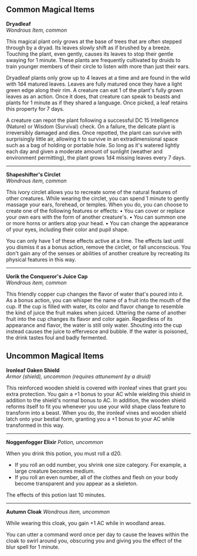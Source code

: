 ## Common Magical Items

**Dryadleaf**  
*Wondrous Item, common*  

This magical plant only grows at the base of trees that are often stepped through by a dryad. Its leaves slowly shift as if brushed by a breeze. Touching the plant, even gently, causes its leaves to stop their gentle swaying for 1 minute. These plants are frequently cultivated by druids to train younger members of their circle to listen with more than just their ears.

Dryadleaf plants only grow up to 4 leaves at a time and are found in the wild with 1d4 matured leaves. Leaves are fully matured once they have a light green edge along their rim. A creature can eat 1 of the plant's fully grown leaves as an action. Once it does, that creature can speak to beasts and plants for 1 minute as if they shared a language. Once picked, a leaf retains this property for 7 days.

A creature can repot the plant following a successful DC 15 Intelligence (Nature) or Wisdom (Survival) check. On a failure, the delicate plant is irreversibly damaged and dies. Once repotted, the plant can survive with surprisingly little air, allowing it to survive in an extradimensional space such as a bag of holding or portable hole. So long as it's watered lightly each day and given a moderate amount of sunlight (weather and environment permitting), the plant grows 1d4 missing leaves every 7 days.

---

**Shapeshifter's Circlet**  
*Wondrous item, common*  

This ivory circlet allows you to recreate some of the natural features of other creatures.  While wearing the circlet, you can spend 1 minute to gently massage your ears, forehead, or temples.  When you do, you can choose to create one of the following features or effects:
• You can cover or replace your own ears with the form of another creature's.
• You can summon one or more horns or antlers atop your head.
• You can change the appearance of your eyes, including their color and pupil shape.

You can only have 1 of these effects active at a time.  The effects last until you dismiss it as a bonus action, remove the circlet, or fall unconscious.  You don't gain any of the senses or abilities of another creature by recreating its physical features in this way.

---

**Uorik the Conqueror's Juice Cap**  
*Wondrous item, common*  

This friendly copper cup changes the flavor of water that's poured into it. As a bonus action, you can whisper the name of a fruit into the mouth of the cup. If the cup is filled with water, its color and flavor change to resemble the kind of juice the fruit makes when juiced. Uttering the name of another fruit into the cup changes its flavor and color again. Regardless of its appearance and flavor, the water is still only water. Shouting into the cup instead causes the juice to effervesce and bubble. If the water is poisoned, the drink tastes foul and badly fermented.

## Uncommon Magical Items

**Ironleaf Oaken Shield**  
*Armor (shield), uncommon (requires attunement by a druid)*  

This reinforced wooden shield is covered with ironleaf vines that grant you extra protection.  You gain a +1 bonus to your AC while wielding this shield in addition to the shield's normal bonus to AC.  In addition, the wooden shield reforms itself to fit you whenever you use your wild shape class feature to transform into a beast.  When you do, the ironleaf vines and wooden shield latch onto your bestial form, granting you a +1 bonus to your AC while transformed in this way.

---

**Noggenfogger Elixir**
*Potion, uncommon*

When you drink this potion, you must roll a d20. 

* If you roll an odd number, you shrink one size category. For example, a large creature becomes medium. 
* If you roll an even number, all of the clothes and flesh on your body become transparent and you appear as a skeleton. 

The effects of this potion last 10 minutes. 

---

**Autumn Cloak**
*Wondrous item, uncommon*

While wearing this cloak, you gain +1 AC while in woodland areas.  

You can utter a command word once per day to cause the leaves within the cloak to swirl around you, obscuring you and giving you the effect of the blur spell for 1 minute.